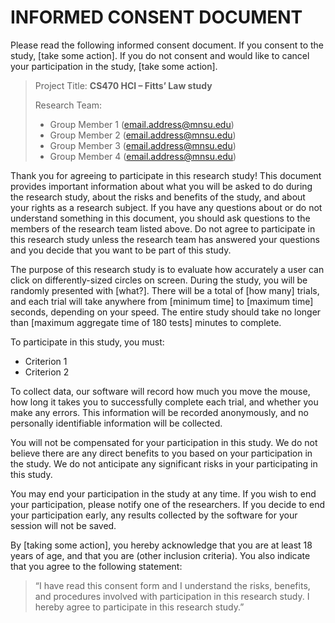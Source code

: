 # INFORMED CONSENT DOCUMENT

Please read the following informed consent document. If you consent to the study, [take some action]. If you do not consent and would like to cancel your participation in the study, [take some action].

> Project Title: **CS470 HCI – Fitts’ Law study**
>
> Research Team: 
> * Group Member 1 (email.address@mnsu.edu)
> * Group Member 2 (email.address@mnsu.edu)
> * Group Member 3 (email.address@mnsu.edu)
> * Group Member 4 (email.address@mnsu.edu)

Thank you for agreeing to participate in this research study! This document provides important information about what you will be asked to do during the research study, about the risks and benefits of the study, and about your rights as a research subject. If you have any questions about or do not understand something in this document, you should ask questions to the members of the research team listed above. Do not agree to participate in this research study unless the research team has answered your questions and you decide that you want to be part of this study.

The purpose of this research study is to evaluate how accurately a user can click on differently-sized circles on screen. During the study, you will be randomly presented with [what?]. There will be a total of [how many] trials, and each trial will take anywhere from [minimum time] to [maximum time] seconds, depending on your speed. The entire study should take no longer than [maximum aggregate time of 180 tests] minutes to complete. 

To participate in this study, you must:
* Criterion 1
* Criterion 2

To collect data, our software will record how much you move the mouse, how long it takes you to successfully complete each trial, and whether you make any errors. This information will be recorded anonymously, and no personally identifiable information will be collected. 

You will not be compensated for your participation in this study. We do not believe there are any direct benefits to you based on your participation in the study. We do not anticipate any significant risks in your participating in this study.

You may end your participation in the study at any time. If you wish to end your participation, please notify one of the researchers. If you decide to end your participation early, any results collected by the software for your session will not be saved.

By [taking some action], you hereby acknowledge that you are at least 18 years of age, and that you are (other inclusion criteria). You also indicate that you agree to the following statement:

> “I have read this consent form and I understand the risks, benefits, and procedures involved with participation in this research study. I hereby agree to participate in this research study.”